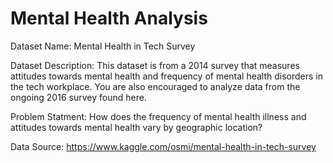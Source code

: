 # Mental Health Analysis

Dataset Name:
Mental Health in Tech Survey

Dataset Description:
This dataset is from a 2014 survey that measures attitudes towards mental health and frequency of mental health disorders in the tech workplace. You are also encouraged to analyze data from the ongoing 2016 survey found here.

Problem Statment:
How does the frequency of mental health illness and attitudes towards mental health vary by geographic location?

Data Source:
https://www.kaggle.com/osmi/mental-health-in-tech-survey
